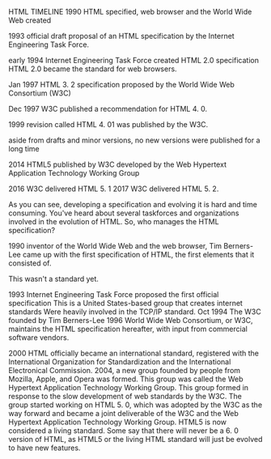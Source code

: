 HTML TIMELINE
1990         HTML specified, web browser and the World Wide Web created

1993        official draft proposal of an HTML specification by the Internet Engineering Task Force.

early 1994    Internet Engineering Task Force created HTML 2.0 specification
HTML 2.0 became the standard for web browsers.

Jan 1997    HTML 3. 2 specification proposed by the World Wide Web Consortium (W3C)

Dec 1997    W3C published a recommendation for HTML 4. 0.

1999         revision called HTML 4. 01 was published by the W3C.

aside from drafts and minor versions, no new versions were published for a long time

2014         HTML5 published by W3C
developed by the Web Hypertext Application Technology Working Group

2016        W3C delivered HTML 5. 1
2017        W3C delivered HTML 5. 2.


As you can see, developing a specification and evolving it is hard and time consuming.
You've heard about several taskforces and organizations involved in the evolution of HTML.
So, who manages the HTML specification?

1990        inventor of the World Wide Web and the web browser, Tim Berners-Lee
came up with the first specification of HTML, the first elements that it consisted of.

This wasn't a standard yet.

1993        Internet Engineering Task Force proposed the first official specification
This is a United States-based group that creates internet standards
Were heavily involved in the TCP/IP standard.
Oct 1994    The W3C founded by Tim Berners-Lee
1996        World Wide Web Consortium, or W3C, maintains the HTML specification hereafter, with input from commercial software vendors.

2000 HTML officially became an international standard, registered with the International Organization for Standardization and the International Electronical Commission.
2004, a new group founded by people from Mozilla, Apple, and Opera was formed. This group was called the Web Hypertext Application Technology Working Group. This group formed in response to the slow development of web standards by the W3C. The group started working on HTML 5. 0, which was adopted by the W3C as the way forward and became a joint deliverable of the W3C and the Web Hypertext Application Technology Working Group. HTML5 is now considered a living standard. Some say that there will never be a 6. 0 version of HTML, as HTML5 or the living HTML standard will just be evolved to have new features.
